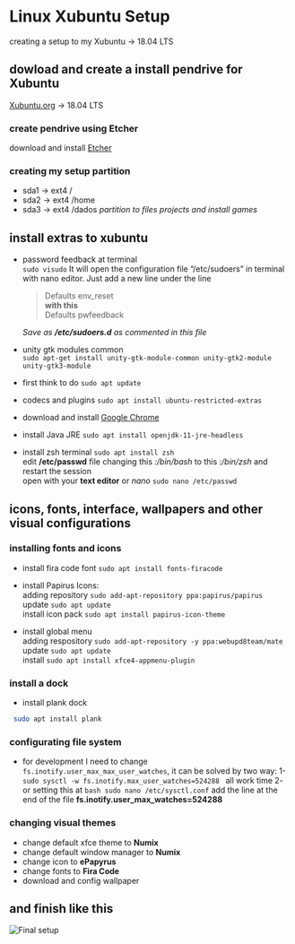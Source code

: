 # Linux Xubuntu Setup
creating a setup to my Xubuntu -> 18.04 LTS

## dowload and create a install pendrive for Xubuntu
[Xubuntu.org](https://xubuntu.org/download) -> 18.04 LTS

### create pendrive using Etcher
download and install 
[Etcher](https://www.balena.io/etcher/)

### creating my setup partition 
  * sda1 -> ext4 /
  * sda2 -> ext4 /home
  * sda3 -> ext4 /dados  *partition to files projects and install games*

## install extras to xubuntu
 * password feedback at terminal \
 ```sudo visudo```
   It will open the configuration file “/etc/sudoers” in terminal with nano editor. Just add a new line under the line 
   > Defaults        env_reset \
   **with this** \
   > Defaults        pwfeedback 
   
   *Save as **/etc/sudoers.d** as commented in this file*
 
 * unity gtk modules common \
 ```sudo apt-get install unity-gtk-module-common unity-gtk2-module unity-gtk3-module``` 
   
 * first think to do
 ```sudo apt update```
 
 * codecs and plugins 
 ```sudo apt install ubuntu-restricted-extras```
 
 * download and install [Google Chrome](https://www.google.com/chrome/)
 
 * install Java JRE
 ```sudo apt install openjdk-11-jre-headless```

 * install zsh terminal `sudo apt install zsh` \
 edit **/etc/passwd** file changing this *:/bin/bash* to this *:/bin/zsh* and restart the session \
 open with your **text editor** or *nano* ```sudo nano /etc/passwd```
 

## icons, fonts, interface, wallpapers and other visual configurations

### installing fonts and icons

 * install fira code font ```sudo apt install fonts-firacode```
 
 * install Papirus Icons: \
    adding repository ```sudo add-apt-repository ppa:papirus/papirus``` \
    update ```sudo apt update``` \
    install icon pack ```sudo apt install papirus-icon-theme```

 * install global menu \
    adding respository ```sudo add-apt-repository -y ppa:webupd8team/mate``` \
    update ```sudo apt update``` \
    install ```sudo apt install xfce4-appmenu-plugin```

### install a dock

 * install plank dock
 ```bash
  sudo apt install plank
 ```
 
### configurating file system
 * for development I need to change `fs.inotify.user_max_max_user_watches`, it can be solved by two way:
 1- ```sudo sysctl -w fs.inotify.max_user_watches=524288 ``` all work time
 2- or setting this at ```bash sudo nano /etc/sysctl.conf``` add the line at the end of the file **fs.inotify.user_max_watches=524288**
 
### changing visual themes

 * change default xfce theme to **Numix**
 * change default window manager to **Numix**
 * change icon to **ePapyrus**
 * change fonts to **Fira Code** 
 * download and config wallpaper
 
## and finish like this 
![Final setup](https://github.com/rattones/linux-xubunu-setup/blob/master/linux-final-setup.png)
